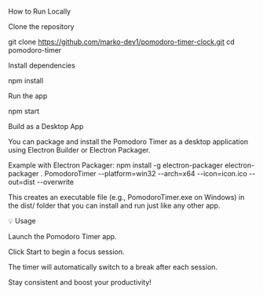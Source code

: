 How to Run Locally

Clone the repository

git clone https://github.com/marko-dev1/pomodoro-timer-clock.git
cd pomodoro-timer


Install dependencies

npm install


Run the app

npm start

 Build as a Desktop App

You can package and install the Pomodoro Timer as a desktop application using Electron Builder or Electron Packager.

Example with Electron Packager:
npm install -g electron-packager
electron-packager . PomodoroTimer --platform=win32 --arch=x64 --icon=icon.ico --out=dist --overwrite


This creates an executable file (e.g., PomodoroTimer.exe on Windows) in the dist/ folder that you can install and run just like any other app.

💡 Usage

Launch the Pomodoro Timer app.

Click Start to begin a focus session.

The timer will automatically switch to a break after each session.

Stay consistent and boost your productivity!